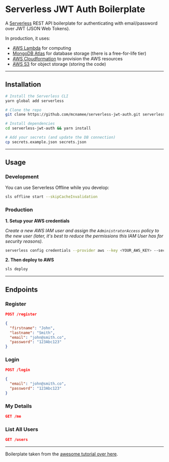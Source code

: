 # Serverless JWT Auth Boilerplate

A [Serverless](https://serverless.com/) REST API boilerplate for authenticating with email/password over JWT (JSON Web Tokens). 

In production, it uses:

- [AWS Lambda](https://aws.amazon.com/lambda/) for computing
- [MongoDB Atlas](https://www.mongodb.com/cloud/atlas) for database storage (there is a free-for-life tier)
- [AWS Cloudformation](https://aws.amazon.com/cloudformation/) to provision the AWS resources
- [AWS S3](https://aws.amazon.com/s3/) for object storage (storing the code)

---

## Installation

```bash
# Install the Serverless CLI
yarn global add serverless

# Clone the repo
git clone https://github.com/mcnamee/serverless-jwt-auth.git serverless-jwt-auth

# Install dependencies
cd serverless-jwt-auth && yarn install

# Add your secrets (and update the DB connection)
cp secrets.example.json secrets.json
```

---

## Usage

### Development

You can use Serverless Offline while you develop:

```bash
sls offline start --skipCacheInvalidation
```

### Production

__1. Setup your AWS credentials__

_Create a new AWS IAM user and assign the `AdministratorAccess` policy to the new user (later, it's best to reduce the permissions this IAM User has for security reasons)._

```bash
serverless config credentials --provider aws --key <YOUR_AWS_KEY> --secret <YOUR_AWS_SECRET>
```

__2. Then deploy to AWS__

```bash
sls deploy
```

---

## Endpoints

### Register

```json
POST /register

{
  "firstname": "John",
  "lastname": "Smith",
  "email": "john@smith.co",
  "password": "123Abc123"
}
```

### Login

```json
POST /login

{
  "email": "john@smith.co",
  "password": "123Abc123"
}
```

### My Details

```json
GET /me
```

### List All Users

```json
GET /users
```

---

Boilerplate taken from the [awesome tutorial over here](https://medium.freecodecamp.org/a-crash-course-on-securing-serverless-apis-with-json-web-tokens-ff657ab2f5a5).
